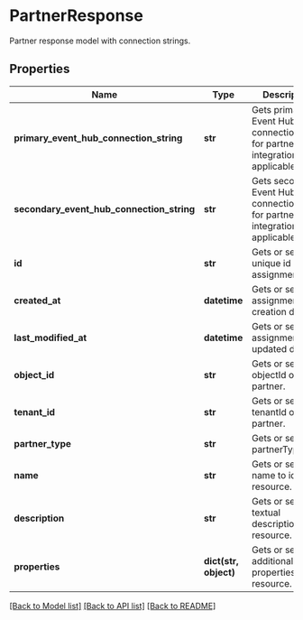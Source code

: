 # PartnerResponse

Partner response model with connection strings.
## Properties
Name | Type | Description | Notes
------------ | ------------- | ------------- | -------------
**primary_event_hub_connection_string** | **str** | Gets primary Event Hub connectionString for partner integration as applicable. | [optional] 
**secondary_event_hub_connection_string** | **str** | Gets secondary Event Hub connectionString for partner integration as applicable. | [optional] 
**id** | **str** | Gets or sets unique id of role assignment. | [optional] 
**created_at** | **datetime** | Gets or sets role assignment creation date. | [optional] 
**last_modified_at** | **datetime** | Gets or sets role assignment last updated date. | [optional] 
**object_id** | **str** | Gets or sets objectId of the partner. | 
**tenant_id** | **str** | Gets or sets tenantId of the partner. | 
**partner_type** | **str** | Gets or sets partnerType. | [optional] 
**name** | **str** | Gets or sets name to identify resource. | 
**description** | **str** | Gets or sets textual description of resource. | [optional] 
**properties** | **dict(str, object)** | Gets or sets additional properties of the resource. | [optional] 

[[Back to Model list]](../README.md#documentation-for-models) [[Back to API list]](../README.md#documentation-for-api-endpoints) [[Back to README]](../README.md)


